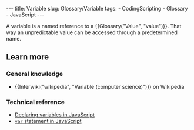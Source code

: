 --- title: Variable slug: Glossary/Variable tags: - CodingScripting - Glossary - JavaScript ---

A variable is a named reference to a {{Glossary("Value", "value")}}. That way an unpredictable value can be accessed through a predetermined name.

Learn more
----------

### General knowledge

-   {{Interwiki("wikipedia", "Variable (computer science)")}} on Wikipedia

### Technical reference

-   [Declaring variables in JavaScript](/en-US/docs/Web/JavaScript/Guide/Grammar_and_types#declarations)
-   [`var` statement in JavaScript](/en-US/docs/Web/JavaScript/Reference/Statements/var)
